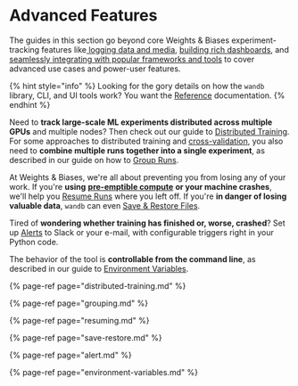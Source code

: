 # Advanced Features

The guides in this section go beyond core Weights & Biases experiment-tracking features like[ logging data and media](../log/), [building rich dashboards](../app.md), and [seamlessly integrating with popular frameworks and tools](../../integrations/) to cover advanced use cases and power-user features.

{% hint style="info" %}
Looking for the gory details on how the `wandb` library, CLI, and UI tools work? You want the [Reference](../../../ref/) documentation.
{% endhint %}

Need to **track large-scale ML experiments distributed across multiple GPUs** and multiple nodes? Then check out our guide to [Distributed Training](distributed-training.md). For some approaches to distributed training and [cross-validation](https://github.com/wandb/examples/tree/master/examples/wandb-sweeps/sweeps-cross-validation), you also need to **combine multiple runs together into a single experiment**, as described in our guide on how to [Group Runs](grouping.md).

At Weights & Biases, we're all about preventing you from losing any of your work. If you're **using** [**pre-emptible compute**](https://cloud.google.com/preemptible-vms) **or your machine crashes**, we'll help you [Resume Runs](resuming.md) where you left off. If you're **in danger of losing valuable data**, `wandb` can even [Save & Restore Files](save-restore.md).

Tired of **wondering whether training has finished or, worse, crashed**? Set up [Alerts](alert.md) to Slack or your e-mail, with configurable triggers right in your Python code.

The behavior of the tool is **controllable from the command line**, as described in our guide to [Environment Variables](environment-variables.md).

{% page-ref page="distributed-training.md" %}

{% page-ref page="grouping.md" %}

{% page-ref page="resuming.md" %}

{% page-ref page="save-restore.md" %}

{% page-ref page="alert.md" %}

{% page-ref page="environment-variables.md" %}

